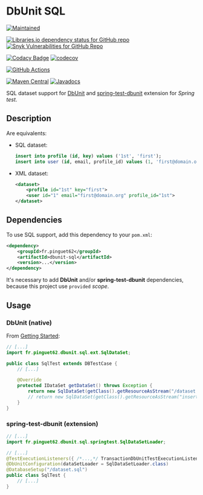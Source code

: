 # DbUnit SQL

[![Maintained](https://img.shields.io/badge/maintained%3F-yes-brightgreen.svg?style=flat)](https://github.com/pinguet62)

[![Libraries.io dependency status for GitHub repo](https://img.shields.io/librariesio/github/pinguet62/dbunit-sql)](https://libraries.io/github/pinguet62/dbunit-sql)
[![Snyk Vulnerabilities for GitHub Repo](https://img.shields.io/snyk/vulnerabilities/github/pinguet62/dbunit-sql)](https://snyk.io/test/github/pinguet62/dbunit-sql)

[![Codacy Badge](https://api.codacy.com/project/badge/Grade/f47a566d60f549c38b4ac4e72e06183d)](https://www.codacy.com/manual/pinguet62/dbunit-sql?utm_source=github.com&amp;utm_medium=referral&amp;utm_content=pinguet62/dbunit-sql&amp;utm_campaign=Badge_Grade)
[![codecov](https://codecov.io/gh/pinguet62/dbunit-sql/branch/main/graph/badge.svg)](https://codecov.io/gh/pinguet62/dbunit-sql)

[![GitHub Actions](https://github.com/pinguet62/dbunit-sql/workflows/CI/badge.svg?branch=main)](https://github.com/pinguet62/dbunit-sql/actions?query=workflow%3ACI+branch%3Amain)

[![Maven Central](https://img.shields.io/maven-central/v/fr.pinguet62/dbunit-sql)](https://maven-badges.herokuapp.com/maven-central/fr.pinguet62/dbunit-sql)
[![Javadocs](https://www.javadoc.io/badge/fr.pinguet62/dbunit-sql.svg)](https://www.javadoc.io/doc/fr.pinguet62/dbunit-sql)

SQL dataset support for [DbUnit](http://dbunit.sourceforge.net) and [spring-test-dbunit](https://springtestdbunit.github.io/spring-test-dbunit) extension for *Spring test*.

## Description

Are equivalents:

* SQL dataset:
	
	```sql
	insert into profile (id, key) values ('1st', 'first');
	insert into user (id, email, profile_id) values (1, 'first@domain.org', '1st');
	```

* XML dataset:
	
	```xml
	<dataset>
		<profile id="1st" key="first">
		<user id="1" email="first@domain.org" profile_id="1st">
	</dataset>
	```

## Dependencies

To use SQL support, add this dependency to your `pom.xml`:
```xml
<dependency>
	<groupId>fr.pinguet62</groupId>
	<artifactId>dbunit-sql</artifactId>
	<version>...</version>
</dependency>
```

It's necessary to add **DbUnit** and/or **spring-test-dbunit** dependencies, because this project use `provided` *scope*.

## Usage

### DbUnit (native)

From [Getting Started](http://dbunit.sourceforge.net/howto.html#Step_2:_Extend_a_DBTestCase_class):

```java
// [...]
import fr.pinguet62.dbunit.sql.ext.SqlDataSet;

public class SqlTest extends DBTestCase {
	// [...]

	@Override
	protected IDataSet getDataSet() throws Exception {
		return new SqlDataSet(getClass().getResourceAsStream("/dataset.sql"));
		// return new SqlDataSet(getClass().getResourceAsStream("insert into profile (id, key) values ('1st', 'first');"));
	}
}
```

### spring-test-dbunit (extension)

```java
// [...]
import fr.pinguet62.dbunit.sql.springtest.SqlDataSetLoader;

// [...]
@TestExecutionListeners({ /*...,*/ TransactionDbUnitTestExecutionListener.class })
@DbUnitConfiguration(dataSetLoader = SqlDataSetLoader.class)
@DatabaseSetup("/dataset.sql")
public class SqlTest {
	// [...]
}
```
